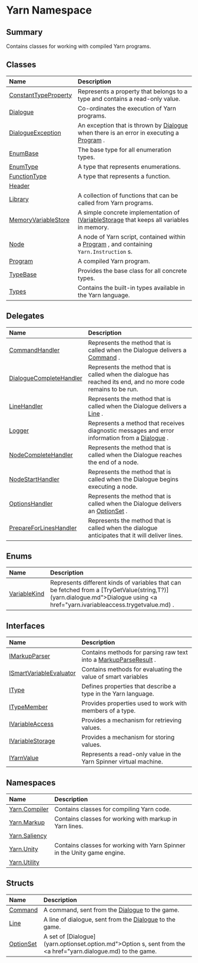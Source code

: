 # Yarn Namespace

## Summary

Contains classes for working with compiled Yarn programs.


## Classes

|Name|Description|
|:---|:---|
|[ConstantTypeProperty](/docs/api/csharp/yarn.constanttypeproperty.md)|Represents a property that belongs to a type and contains a read-only value.|
|[Dialogue](/docs/api/csharp/yarn.dialogue.md)|Co-ordinates the execution of Yarn programs.|
|[DialogueException](/docs/api/csharp/yarn.dialogueexception.md)|An exception that is thrown by  [Dialogue](yarn.dialogue.md)  when there is an error in executing a  [Program](yarn.program.md) .|
|[EnumBase](/docs/api/csharp/yarn.enumbase.md)|The base type for all enumeration types.|
|[EnumType](/docs/api/csharp/yarn.enumtype.md)|A type that represents enumerations.|
|[FunctionType](/docs/api/csharp/yarn.functiontype.md)|A type that represents a function.|
|[Header](/docs/api/csharp/yarn.header.md)||
|[Library](/docs/api/csharp/yarn.library.md)|A collection of functions that can be called from Yarn programs.|
|[MemoryVariableStore](/docs/api/csharp/yarn.memoryvariablestore.md)|A simple concrete implementation of  [IVariableStorage](yarn.ivariablestorage.md)  that keeps all variables in memory.|
|[Node](/docs/api/csharp/yarn.node.md)|A node of Yarn script, contained within a  [Program](yarn.program.md) , and containing  `Yarn.Instruction` s.|
|[Program](/docs/api/csharp/yarn.program.md)|A compiled Yarn program.|
|[TypeBase](/docs/api/csharp/yarn.typebase.md)|Provides the base class for all concrete types.|
|[Types](/docs/api/csharp/yarn.types.md)|Contains the built-in types available in the Yarn language.|

## Delegates

|Name|Description|
|:---|:---|
|[CommandHandler](/docs/api/csharp/yarn.commandhandler.md)|Represents the method that is called when the Dialogue delivers a  [Command](yarn.command.md) .|
|[DialogueCompleteHandler](/docs/api/csharp/yarn.dialoguecompletehandler.md)|Represents the method that is called when the dialogue has reached its end, and no more code remains to be run.|
|[LineHandler](/docs/api/csharp/yarn.linehandler.md)|Represents the method that is called when the Dialogue delivers a  [Line](yarn.line.md) .|
|[Logger](/docs/api/csharp/yarn.logger.md)|Represents a method that receives diagnostic messages and error information from a  [Dialogue](yarn.dialogue.md) .|
|[NodeCompleteHandler](/docs/api/csharp/yarn.nodecompletehandler.md)|Represents the method that is called when the Dialogue reaches the end of a node.|
|[NodeStartHandler](/docs/api/csharp/yarn.nodestarthandler.md)|Represents the method that is called when the Dialogue begins executing a node.|
|[OptionsHandler](/docs/api/csharp/yarn.optionshandler.md)|Represents the method that is called when the Dialogue delivers an  [OptionSet](yarn.optionset.md) .|
|[PrepareForLinesHandler](/docs/api/csharp/yarn.prepareforlineshandler.md)|Represents the method that is called when the dialogue anticipates that it will deliver lines.|

## Enums

|Name|Description|
|:---|:---|
|[VariableKind](/docs/api/csharp/yarn.variablekind.md)|Represents different kinds of variables that can be fetched from a  [TryGetValue(string,T?)](yarn.dialogue.md">Dialogue</a>  using  <a href="yarn.ivariableaccess.trygetvalue.md) .|

## Interfaces

|Name|Description|
|:---|:---|
|[IMarkupParser](/docs/api/csharp/yarn.imarkupparser.md)|Contains methods for parsing raw text into a  [MarkupParseResult](yarn.markup.markupparseresult.md) .|
|[ISmartVariableEvaluator](/docs/api/csharp/yarn.ismartvariableevaluator.md)|Contains methods for evaluating the value of smart variables|
|[IType](/docs/api/csharp/yarn.itype.md)|Defines properties that describe a type in the Yarn language.|
|[ITypeMember](/docs/api/csharp/yarn.itypemember.md)|Provides properties used to work with members of a type.|
|[IVariableAccess](/docs/api/csharp/yarn.ivariableaccess.md)|Provides a mechanism for retrieving values.|
|[IVariableStorage](/docs/api/csharp/yarn.ivariablestorage.md)|Provides a mechanism for storing values.|
|[IYarnValue](/docs/api/csharp/yarn.iyarnvalue.md)|Represents a read-only value in the Yarn Spinner virtual machine.|

## Namespaces

|Name|Description|
|:---|:---|
|[Yarn.Compiler](/docs/api/csharp/yarn.compiler.md)|Contains classes for compiling Yarn code.|
|[Yarn.Markup](/docs/api/csharp/yarn.markup.md)|Contains classes for working with markup in Yarn lines.|
|[Yarn.Saliency](/docs/api/csharp/yarn.saliency.md)||
|[Yarn.Unity](/docs/api/csharp/yarn.unity.md)|Contains classes for working with Yarn Spinner in the Unity game engine.|
|[Yarn.Utility](/docs/api/csharp/yarn.utility.md)||

## Structs

|Name|Description|
|:---|:---|
|[Command](/docs/api/csharp/yarn.command.md)|A command, sent from the  [Dialogue](yarn.dialogue.md)  to the game.|
|[Line](/docs/api/csharp/yarn.line.md)|A line of dialogue, sent from the  [Dialogue](yarn.dialogue.md)  to the game.|
|[OptionSet](/docs/api/csharp/yarn.optionset.md)|A set of  [Dialogue](yarn.optionset.option.md">Option</a> s, sent from the  <a href="yarn.dialogue.md)  to the game.|

